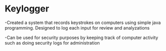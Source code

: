 # Keylogger

-Created a system that records keystrokes on computers using simple java programming. Designed to log each input for review and analyzations


-Can be used for security purposes by keeping track of computer activity such as doing security logs for administration
